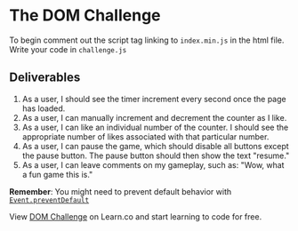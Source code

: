 # The DOM Challenge

To begin comment out the script tag linking to `index.min.js` in the html file.
Write your code in `challenge.js`

## Deliverables

1. As a user, I should see the timer increment every second once the page has loaded.
2. As a user, I can manually increment and decrement the counter as I like.
3. As a user, I can like an individual number of the counter. I should see the appropriate number of likes associated with that particular number.
4. As a user, I can pause the game, which should disable all buttons except the pause button. The pause button should then show the text "resume."
5. As a user, I can leave comments on my gameplay, such as: "Wow, what a fun game this is."

**Remember**: You might need to prevent default behavior with [`Event.preventDefault`](https://developer.mozilla.org/en-US/docs/Web/API/Event/preventDefault)

<p class='util--hide'>View <a href='https://learn.co/lessons/jsdom-dom-challenge'>DOM Challenge</a> on Learn.co and start learning to code for free.</p>
